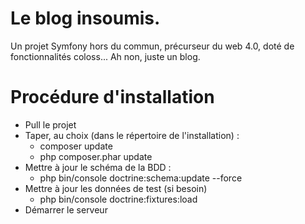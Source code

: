 # Le blog insoumis.
Un projet Symfony hors du commun, précurseur du web 4.0, doté de fonctionnalités coloss...
Ah non, juste un blog.

# Procédure d'installation

- Pull le projet
- Taper, au choix (dans le répertoire de l'installation) :
    - composer update
    - php composer.phar update
- Mettre à jour le schéma de la BDD :
    - php bin/console doctrine:schema:update --force
- Mettre à jour les données de test (si besoin)
    - php bin/console doctrine:fixtures:load
- Démarrer le serveur
